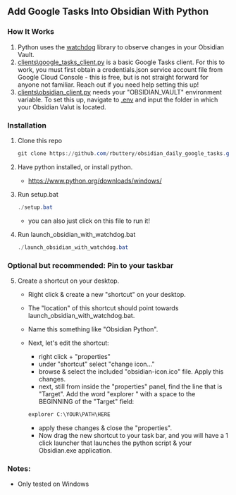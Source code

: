 ## Add Google Tasks Into Obsidian With Python

### How It Works
1. Python uses the [watchdog](https://pypi.org/project/watchdog/) library to observe changes in your Obsidian Vault.
2. [clients\google_tasks_client.py](https://github.com/rbuttery/obsidian_daily_google_tasks/blob/main/clients/google_tasks_client.py) is a basic Google Tasks client. For this to work, you must first obtain a credentials.json service account file from Google Cloud Console - this is free, but is not straight forward for anyone not familiar. Reach out if you need help setting this up! 
3. [clients\obsidian_client.py](https://github.com/rbuttery/obsidian_daily_google_tasks/blob/main/clients/obsidian_client.py) needs your "OBSIDIAN_VAULT" environment variable. To set this up, navigate to [.env](https://github.com/rbuttery/obsidian_daily_google_tasks/blob/main/clients/.env) and input the folder in which your Obsidian Valut is located.


### Installation
1. Clone this repo
    ``` powershell
    git clone https://github.com/rbuttery/obsidian_daily_google_tasks.git
   ```
2. Have python installed, or install python.
    - https://www.python.org/downloads/windows/

3. Run setup.bat
    ``` powershell
    ./setup.bat
    ```
    - you can also just click on this file to run it!

4. Run launch_obsidian_with_watchdog.bat
   ``` powershell
   ./launch_obsidian_with_watchdog.bat
   ```

### Optional but recommended: **Pin to your taskbar**
5.  Create a shortcut on your desktop.

    - Right click & create a new "shortcut" on your desktop. 

    - The "location" of this shortcut should point towards launch_obsidian_with_watchdog.bat. 

    - Name this something like "Obsidian Python".

    - Next, let's edit the shortcut:
        - right click + "properties"
        - under "shortcut" select "change icon..."
        - browse & select the included "obsidian-icon.ico" file. Apply this changes.
        - next, still from inside the "properties" panel, find the line that is "Target". Add the word "explorer " with a space to the BEGINNING of the "Target" field: 
        
        ``` powershell
        explorer C:\YOUR\PATH\HERE
        ```
        
        - apply these changes & close the "properties".
        - Now drag the new shortcut to your task bar, and you will have a 1 click launcher that launches the python script & your Obsidian.exe application.


### Notes:
- Only tested on Windows
